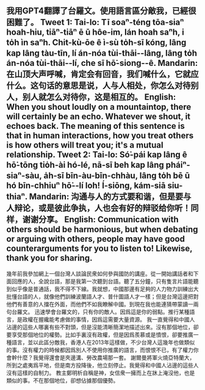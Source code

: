 我用GPT4翻譯了台羅文。使用語言區分敵我，已經很困難了。
Tweet 1:
Tai-lo: Tī soaⁿ-téng tōa-siaⁿ hoah-hiu, tiāⁿ-tiāⁿ ē ū hôe-im, lán hoah saⁿh, i to̍h ìn saⁿh. Chit-kù-ōe ê ì-sù to̍h-sī kóng, lâng kap lâng tàu-tīn, lí án-nóa tùi-thāi--lâng, lâng to̍h án-nóa tùi-thāi--lí, che sī hō͘-siong--ê.
Mandarin: 在山顶大声呼喊，肯定会有回音，我们喊什么，它就应什么。这句话的意思是说，人与人相处，你怎么对待别人，别人就怎么对待你，这是相互的。
English: When you shout loudly on a mountaintop, there will certainly be an echo. Whatever we shout, it echoes back. The meaning of this sentence is that in human interactions, how you treat others is how others will treat you; it's a mutual relationship.
Tweet 2:
Tai-lo: Só͘-pái kap lâng ê hō͘-tōng tio̍h-ài hó-lé, nā-sī beh kap lâng pháiⁿ-siaⁿ-sàu, a̍h-sī bīn-àu-bīn-chhàu, lâng to̍h bē ū hó bīn-chhiuⁿ hō͘--lí lo͘h! Í-siōng, kám-siā siu-thiaⁿ.
Mandarin: 沟通与人的方式要和谐，但是要与人辩论，或是彼此争执，人也会有好的辩驳给你听！同样，谢谢分享。
English: Communication with others should be harmonious, but when debating or arguing with others, people may have good counterarguments for you to listen to! Likewise, thank you for sharing.
------------------------
幾年前我參加網上一個台灣人談論民衆如何參與國防的講座。從一開始講話者和下面回應的人，全說台語，那是我第一次聽到台語。聽了五分鐘，只有隻言片語能聽到似乎像是普通話，我不得不下線。我就想，中國那邊有足夠的人力物力訓練出大批懂台語的人，就像他們訓練波蘭語人才、普什圖語人才一樣；但是台灣這邊把對他們有善意的人擋在外面，而他們不如我瞭解中國。到現在我也能連猜帶蒙讀一兩句台羅文。
迅速學會台羅文的，只有你的敵人。因爲這是你的弱點。推行某種語言，是政權在握纔能考慮做的事情，因爲這需要大量資源。
我一直覺得和中國人沾邊的這些人哪裏有些不對頭，但是沒能清晰簡潔地描述出來。沒有那個地位，卻要享受那個地位的權勢。比如手裏沒有政權，但是因爲羨慕或是憤恨，卻要推廣一種語言，並以此區分敵我，香港人在2013年這樣做，不少台灣人這幾年也做類似的事。沒有權力的時候都因爲別人不使用你推廣的語言，而恨恨不已，有了權力你會幹什麼？我覺得還會是夾邊溝、勞改農場那一套。
謝爾曼將軍火燒亞特蘭大，所到之處夷爲平地，但是南方投降後，他立刻停止。我覺得和中國人沾邊的這些人沒有這樣的自制力。
教主鄭明析自稱是神，女信衆一擁而上在牀上淹沒他，也是類似的事。不在那個地位，卻想佔據那個優勢。